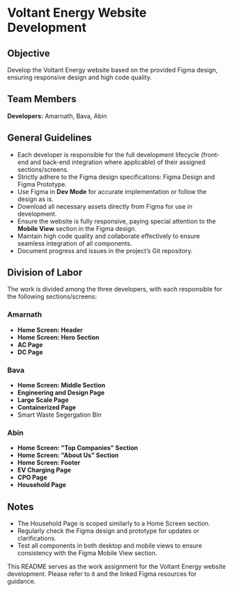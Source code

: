 # Voltant Energy Website Development

## Objective

Develop the Voltant Energy website based on the provided Figma design, ensuring responsive design and high code quality.

## Team Members

**Developers:** Amarnath, Bava, Abin

## General Guidelines

* Each developer is responsible for the full development lifecycle (front-end and back-end integration where applicable) of their assigned sections/screens.
* Strictly adhere to the Figma design specifications: Figma Design and Figma Prototype.
* Use Figma in **Dev Mode** for accurate implementation or follow the design as is.
* Download all necessary assets directly from Figma for use in development.
* Ensure the website is fully responsive, paying special attention to the **Mobile View** section in the Figma design.
* Maintain high code quality and collaborate effectively to ensure seamless integration of all components.
* Document progress and issues in the project’s Git repository.

## Division of Labor

The work is divided among the three developers, with each responsible for the following sections/screens:

### Amarnath

* **Home Screen: Header**
* **Home Screen: Hero Section**
* **AC Page**
* **DC Page**

### Bava

* **Home Screen: Middle Section**
* **Engineering and Design Page**
* **Large Scale Page**
* **Containerized Page**
* Smart Waste Segergation Bin

### Abin

* **Home Screen: "Top Companies" Section**
* **Home Screen: "About Us" Section**
* **Home Screen: Footer**
* **EV Charging Page**
* **CPO Page**
* **Household Page**

## Notes

* The Household Page is scoped similarly to a Home Screen section.
* Regularly check the Figma design and prototype for updates or clarifications.
* Test all components in both desktop and mobile views to ensure consistency with the Figma Mobile View section.

This README serves as the work assignment for the Voltant Energy website development. Please refer to it and the linked Figma resources for guidance.

